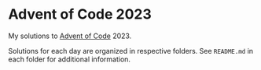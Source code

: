 # Advent of Code 2023
My solutions to [Advent of Code](https://adventofcode.com) 2023.

Solutions for each day are organized in respective folders. See `README.md` in each folder for additional information.
